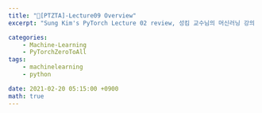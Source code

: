 ```yaml
---
title: "📝[PTZTA]-Lecture09 Overview"
excerpt: "Sung Kim's PyTorch Lecture 02 review, 성킴 교수님의 머신러닝 강의 리뷰"

categories:
    - Machine-Learning
    - PyTorchZeroToAll
tags:
    - machinelearning
    - python

date: 2021-02-20 05:15:00 +0900
math: true
---
```

